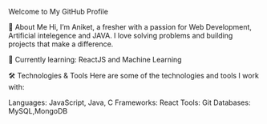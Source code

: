 Welcome to My GitHub Profile

👋 About Me
Hi, I’m Aniket, a fresher with a passion for Web Development, Artificial intelegence and JAVA. I love solving problems and building projects that make a difference.

🌱 Currently learning: ReactJS and Machine Learning

🛠️ Technologies & Tools
Here are some of the technologies and tools I work with:

Languages: JavaScript, Java, C
Frameworks: React
Tools: Git
Databases: MySQL,MongoDB
